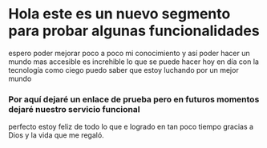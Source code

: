 # Hola este es un nuevo segmento para probar algunas funcionalidades


espero poder mejorar poco a poco mi conocimiento y así poder hacer un mundo mas accesible 
es increhible lo que se puede hacer hoy en día con la tecnología 
como ciego puedo saber que estoy luchando por un mejor mundo 

### Por aquí dejaré un enlace de prueba pero en futuros momentos dejaré nuestro servicio funcional 

perfecto estoy feliz de todo lo que e logrado en tan poco tiempo 
gracias a Dios y la vida que me regaló.
